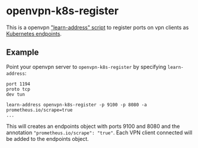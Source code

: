 # openvpn-k8s-register
This is a openvpn ["learn-address"
script](https://openvpn.net/index.php/open-source/documentation/manuals/65-openvpn-20x-manpage.html)
to register ports on vpn clients as [Kubernetes
endpoints](https://kubernetes.io/docs/concepts/services-networking/service/).

## Example
Point your openvpn server to `openvpn-k8s-register` by specifying
`learn-address`:

```
port 1194
proto tcp
dev tun

learn-address openvpn-k8s-register -p 9100 -p 8080 -a prometheus.io/scrape=true
...
```

This will creates an endpoints object with ports 9100 and 8080 and the
annotation `"prometheus.io/scrape": "true"`. Each VPN client connected will be
added to the endpoints object.
